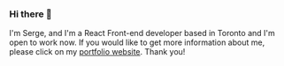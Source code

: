 ### Hi there 👋
I'm Serge, and I'm a React Front-end developer based in Toronto and I'm open to work now. If you would like to get more information about me, please click on my [portfolio website](https://serge-k-portfolio.netlify.app/). Thank you!
